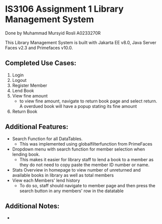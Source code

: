 # IS3106 Assignment 1 Library Management System
Done by Muhammad Mursyid Rosli A0233270R

This Library Management System is built with Jakarta EE v8.0, Java Server Faces v2.3 and Primefaces v10.0.

## Completed Use Cases:
1. Login
2. Logout
3. Register Member
4. Lend Book
5. View fine amount 
	- to view fine amount, navigate to return book page and select return. A overdued book will have a popup stating its fine amount
6. Return Book

## Additional Features:
- Search Function for all DataTables.
	- This was implemented using globalfilterfunction from PrimeFaces
- Dropdown menu with search function for member selection when lending book. 
	- This makes it easier for library staff to lend a book to a member as they do not need to copy paste the member ID number or name.
- Stats Overview in homepage to view number of unreturned and available books in library as well as total members
- View each Members' lend history
	- To do so, staff should navigate to member page and then press the search button in any members' row in the datatable

## Additional Notes:
- 
